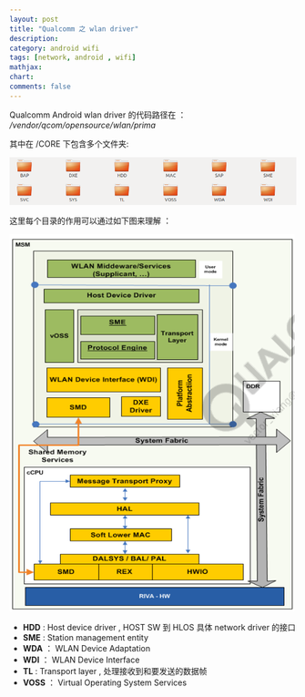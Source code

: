 ```yaml
---
layout: post
title: "Qualcomm 之 wlan driver"
description:
category: android wifi
tags: [network, android , wifi]
mathjax: 
chart:
comments: false
---
```

Qualcomm Android wlan driver 的代码路径在 ：   
*/vendor/qcom/opensource/wlan/prima*    

其中在 /CORE 下包含多个文件夹:    

![](/images/network/wlan_driver_files.png)   

这里每个目录的作用可以通过如下图来理解 ：    

![](/images/network/wlan_driver_architeture.png)   

* **HDD** : Host device driver , HOST SW 到 HLOS 具体 network driver 的接口    
* **SME** : Station management entity       
* **WDA** ： WLAN Device Adaptation    
* **WDI** ： WLAN Device Interface   
* **TL** : Transport layer , 处理接收到和要发送的数据帧   
* **VOSS** ： Virtual Operating System Services





